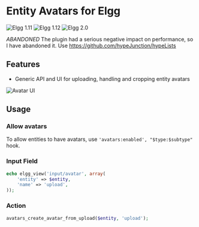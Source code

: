 Entity Avatars for Elgg
=======================
![Elgg 1.11](https://img.shields.io/badge/Elgg-1.11.x-orange.svg?style=flat-square)
![Elgg 1.12](https://img.shields.io/badge/Elgg-1.12.x-orange.svg?style=flat-square)
![Elgg 2.0](https://img.shields.io/badge/Elgg-2.0.x-orange.svg?style=flat-square)

*ABANDONED*
The plugin had a serious negative impact on performance, so I have abandoned it.
Use https://github.com/hypeJunction/hypeLists

## Features

 * Generic API and UI for uploading, handling and cropping entity avatars

![Avatar UI](https://raw.github.com/hypeJunction/Elgg-avatars/master/screenshots/avatar_ui.png "Avatar UI")

## Usage

### Allow avatars

To allow entities to have avatars, use `'avatars:enabled', "$type:$subtype"` hook.

### Input Field

```php
echo elgg_view('input/avatar', array(
	'entity' => $entity,
	'name' => 'upload',
));
```

### Action

```php
avatars_create_avatar_from_upload($entity, 'upload');
```
